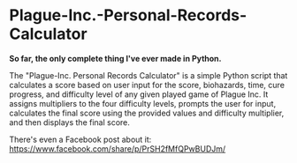 # Plague-Inc.-Personal-Records-Calculator
**So far, the only complete thing I've ever made in Python.**

The "Plague-Inc. Personal Records Calculator" is a simple Python script that calculates a score based on user input for the score, biohazards, time, cure progress, and difficulty level of any given played game of Plague Inc. It assigns multipliers to the four difficulty levels, prompts the user for input, calculates the final score using the provided values and difficulty multiplier, and then displays the final score.

There's even a Facebook post about it: https://www.facebook.com/share/p/PrSH2fMfQPwBUDJm/ 
